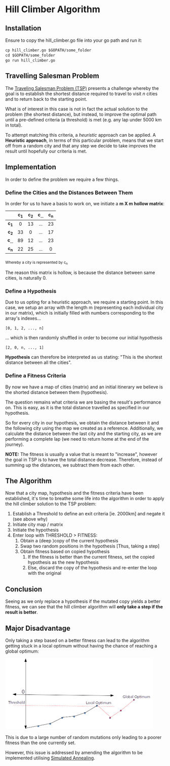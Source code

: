# Hill Climber Algorithm

## Installation
Ensure to copy the hill_climber.go file into your go path and run it:

````
cp hill_climber.go $GOPATH/some_folder
cd $GOPATH/some_folder
go run hill_climber.go
````

## Travelling Salesman Problem
The [Traveling Salesman Problem (TSP)](http://www.math.uwaterloo.ca/tsp/) presents a challenge whereby the goal is to 
establish the shortest distance required to travel to visit *n* cities and to return back to the starting point. 

What is of interest in this case is not in fact the actual solution to the problem (the shortest distance), but instead, to improve the 
optimal path until a pre-defined criteria (a threshold) is met (e.g. any lap under 5000 km in total). 

To attempt matching this criteria, a *heuristic* approach can be applied. A **Heuristic approach**, in terms of this 
particular problem, means that we start off from a random city and that any step we decide to take improves 
the result until hopefully our criteria is met.

## Implementation

In order to define the problem we require a few things.

### Define the Cities and the Distances Between Them
In order for us to have a basis to work on, we initiate a **m X m hollow matrix**:


|                   |c<sub>1</sub>|c<sub>2</sub>|c<sub>...</sub>|c<sub>n</sub>|
|:-----------------:|:-----------:|:-----------:|:-------------:|:-----------:|
|**c<sub>1</sub>**  |0            |13           |...            |23           |
|**c<sub>2</sub>**  |33           |0            |...            |17           |
|**c<sub>...</sub>**|89           |12           |...            |23           |
|**c<sub>n</sub>**  |22           |25           |...            |0            |

<sub>Whereby a city is represented by c<sub>n</sub></sub>

The reason this matrix is hollow, is because the distance between same cities, is naturally 0.

### Define a Hypothesis
Due to us opting for a heuristic approach, we require a starting point. In this case, we setup an array
with the length m (representing each individual city in our matrix), which is initially filled with numbers corresponding 
to the array's indexes...

````
[0, 1, 2, ..., n]
````

... which is then randomly shuffled in order to become our initial hypothesis

````
[2, 0, n, ..., 1]
````

**Hypothesis** can therefore be interpreted as us stating: "This is the shortest distance between all the cities".

### Define a Fitness Criteria
By now we have a map of cities (matrix) and an initial itinerary we believe is the shorted distance between them (hypothesis). 

The question remains what criteria we are basing the result's performance on. This is easy, as it is the total distance 
travelled as specified in our hypothesis. 

So for every city in our hypothesis, we obtain the distance between it and the following city using the map we created as a reference. 
Additionally, we calculate the distance between the last city and the starting city, as we are performing a complete lap 
(we need to return home at the end of the journey).

**NOTE:** The fitness is usually a value that is meant to "increase", however the goal in TSP is to have the total distance decrease. 
Therefore, instead of summing up the distances, we subtract them from each other.

## The Algorithm
Now that a city map, hypothesis and the fitness criteria have been established, it's time to breathe some life into the 
algorithm in order to apply the hill climber solution to the TSP problem:

1. Establish a Threshold to define an exit criteria [ie. 2000km] and negate it (see above why)
1. Initiate city map / matrix 
1. Initiate the hypothesis
1. Enter loop with THRESHOLD > FITNESS:
    1. Obtain a (deep )copy of the current hypothesis
    2. Swap two random positions in the hypothesis [Thus, taking a step]
    3. Obtain fitness based on copied hypothesis
        1. If the fitness is better than the current fitness, set the copied hypothesis as the new hypothesis
        2. Else, discard the copy of the hypothesis and re-enter the loop with the original

## Conclusion
Seeing as we only replace a hypothesis if the mutated copy yields a better fitness, we can see that the hill climber algorithm
will **only take a step if the result is better**.

## Major Disadvantage
Only taking a step based on a better fitness can lead to the algorithm getting stuck in a local optimum without having the 
chance of reaching a global optimum:

![Only taking a step based on a better fitness can lead to getting stuck in a local optimum](img/local-global-optimum.png)

This is due to a large number of random mutations only leading to a poorer fitness than the one currently set.

However, this issue is addressed by amending the algorithm to be implemented utilising [Simulated Annealing](../simulated_annealing).



